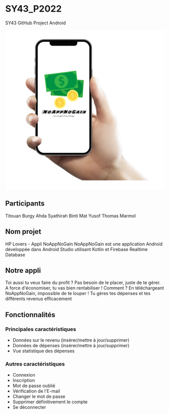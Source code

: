 # SY43_P2022
SY43 GitHub Project Android

![Mockup](https://github.com/gxfab/SY43_P2022/blob/HP_lovers/NoAppNoGain.png?raw=true)

## Participants
Titouan Burgy
Ahda Syathirah Binti Mat Yusof
Thomas Marmol

## Nom projet
HP Lovers - Appli NoAppNoGain
NoAppNoGain est une application Android développée dans Android Studio utilisant Kotlin et Firebase Realtime Database

## Notre appli
Toi aussi tu veux faire du profit ? Pas besoin de le placer, juste de te gérer. A force d'économiser, tu vas bien rentabiliser !
Comment ? En téléchargeant NoAppNoGain, impossible de te louper ! Tu gères tes dépenses et tes différents revenus efficacement

## Fonctionnalités
### Principales caractéristiques
* Données sur le revenu (insérer/mettre à jour/supprimer)
* Données de dépenses (insérer/mettre à jour/supprimer)
* Vue statistique des dépenses

### Autres caractéristiques
* Connexion
* Inscription
* Mot de passe oublié
* Vérification de l'E-mail
* Changer le mot de passe
* Supprimer définitivement le compte
* Se déconnecter
